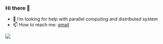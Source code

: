 ### Hi there 👋

- 🤔 I’m looking for help with parallel computing and distributed system
- 📫 How to reach me: [gmail](sduhe97@gmail.com)

![](https://github-readme-stats.vercel.app/api?username=mayandev)

<!--
**HSYAndone/HSYAndone** is a ✨ _special_ ✨ repository because its `README.md` (this file) appears on your GitHub profile.

Here are some ideas to get you started:

- 🔭 I’m currently working on ...
- 🌱 I’m currently learning ...
- 👯 I’m looking to collaborate on ...
- 🤔 I’m looking for help with ...
- 💬 Ask me about ...
- 📫 How to reach me: ...
- 😄 Pronouns: ...
- ⚡ Fun fact: ...
-->

